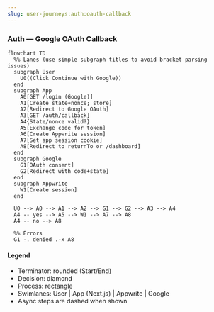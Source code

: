 ```yaml
---
slug: user-journeys:auth:oauth-callback
---
```


### Auth — Google OAuth Callback

```mermaid
flowchart TD
  %% Lanes (use simple subgraph titles to avoid bracket parsing issues)
  subgraph User
    U0((Click Continue with Google))
  end
  subgraph App
    A0[GET /login (Google)]
    A1[Create state+nonce; store]
    A2[Redirect to Google OAuth]
    A3[GET /auth/callback]
    A4{State/nonce valid?}
    A5[Exchange code for token]
    A6[Create Appwrite session]
    A7[Set app session cookie]
    A8[Redirect to returnTo or /dashboard]
  end
  subgraph Google
    G1[OAuth consent]
    G2[Redirect with code+state]
  end
  subgraph Appwrite
    W1[Create session]
  end

  U0 --> A0 --> A1 --> A2 --> G1 --> G2 --> A3 --> A4
  A4 -- yes --> A5 --> W1 --> A7 --> A8
  A4 -- no --> A8

  %% Errors
  G1 -. denied .-x A8
```

#### Legend

- Terminator: rounded (Start/End)
- Decision: diamond
- Process: rectangle
- Swimlanes: User | App (Next.js) | Appwrite | Google
- Async steps are dashed when shown
